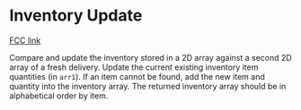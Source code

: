 # Inventory Update

[FCC link](https://www.freecodecamp.org/learn/coding-interview-prep/algorithms/inventory-update)

Compare and update the inventory stored in a 2D array against a second 2D array of a fresh delivery. Update the current existing inventory item quantities (in `arr1`). If an item cannot be found, add the new item and quantity into the inventory array. The returned inventory array should be in alphabetical order by item.
